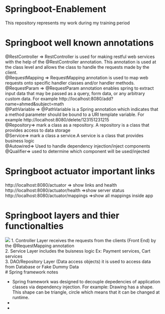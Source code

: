 # Springboot-Enablement
This repository represents my work during my training period
# Springboot well known annotations
@RestController => RestController is used for making restful web services with the help of the @RestController annotation. This annotation is used at the class level and allows the class to handle the requests made by the client.<br/>
@RequestMapping => RequestMapping annotation is used to map web requests onto specific handler classes and/or handler methods.<br/>
@RequestParam => @RequestParam annotation enables spring to extract input data that may be passed as a query, form data, or any arbitrary custom data. For example http://localhost:8080/add?name=ahmed&subject=math<br/>
@PathVariable => @PathVariable is a Spring annotation which indicates that a method parameter should be bound to a URI template variable. For example http://localhost:8080/delete/123151231215<br/>
@Repository=> mark a class as a repository. A repository is a class that provides access to data storage<br/>
@Service=> mark a class a service.A service is a class that provides business logic<br/>
@Autowired=> Used to handle dependency injection/inject components<br/>
@Qualifier=> used to determine which component will be used/injected
# Springboot actuator important links 
http://localhost:8080/actuator => show links and health<br/>
http://localhost:8080/actuator/health =>show server status<br/>
http://localhost:8080/actuator/mappings =>show all mappings inside app<br/>
# Springboot layers and thier functionalties
<img src="https://i.ytimg.com/vi/QYDHxlpr04U/sddefault.jpg" />
1. Controller Layer receives the requests from the clients (Front End) by the @RequestMapping annotation <br/>
2. Service Layer includes the buisness logic Ex: Payment services, Cart services <br/>
3. DAO/Repository Layer (Data access objects) it is used to access data from Database or Fake Dummy Data<br/>
# Spring framework notes
<ul>
  <li>Spring framework was designed to decouple depedencies of application classes via dependency injection. For example: Drawing has a shape. This shape can be triangle, circle which means that it can be changed at runtime.</li>
  <li></li>
  <li></li>
</ul>


